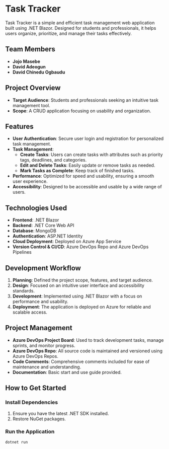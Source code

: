 # Task Tracker
 
Task Tracker is a simple and efficient task management web application built using .NET Blazor. Designed for students and professionals, it helps users organize, prioritize, and manage their tasks effectively.
 
## Team Members
- **Jojo Masebe**
- **David Adeogun**
- **David Chinedu Ogbaudu**

 
## Project Overview
 
- **Target Audience**: Students and professionals seeking an intuitive task management tool.
- **Scope**: A CRUD application focusing on usability and organization.
 
## Features
 
- **User Authentication**: Secure user login and registration for personalized task management.
- **Task Management**:
  - **Create Tasks**: Users can create tasks with attributes such as priority tags, deadlines, and categories.
  - **Edit and Delete Tasks**: Easily update or remove tasks as needed.
  - **Mark Tasks as Complete**: Keep track of finished tasks.
- **Performance**: Optimized for speed and usability, ensuring a smooth user experience.
- **Accessibility**: Designed to be accessible and usable by a wide range of users.
 
## Technologies Used
 
- **Frontend**: .NET Blazor
- **Backend**: .NET Core Web API
- **Database**: MongoDB
- **Authentication**: ASP.NET Identity
- **Cloud Deployment**: Deployed on Azure App Service
- **Version Control & CI/CD**: Azure DevOps Repo and Azure DevOps Pipelines
 
## Development Workflow
 
1. **Planning**: Defined the project scope, features, and target audience.
2. **Design**: Focused on an intuitive user interface and accessibility standards.
3. **Development**: Implemented using .NET Blazor with a focus on performance and usability.
4. **Deployment**: The application is deployed on Azure for reliable and scalable access.
 
## Project Management
 
- **Azure DevOps Project Board**: Used to track development tasks, manage sprints, and monitor progress.
- **Azure DevOps Repo**: All source code is maintained and versioned using Azure DevOps Repos.
- **Code Comments**: Comprehensive comments included for ease of maintenance and understanding.
- **Documentation**: Basic start and use guide provided.
 
## How to Get Started
 
### Install Dependencies
1. Ensure you have the latest .NET SDK installed.
2. Restore NuGet packages.
 
### Run the Application
```bash
dotnet run


